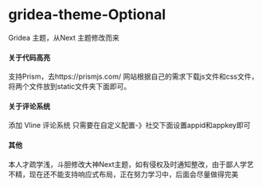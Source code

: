 # gridea-theme-Optional
Gridea 主题，从Next 主题修改而来

#### 关于代码高亮
支持Prism，去https://prismjs.com/ 网站根据自己的需求下载js文件和css文件，将两个文件放到static文件夹下面即可。
#### 关于评论系统
添加 Vline 评论系统 只需要在自定义配置-》社交下面设置appid和appkey即可

#### 其他
本人才疏学浅，斗胆修改大神Next主题，如有侵权及时通知整改，由于鄙人学艺不精，现在还不能支持响应式布局，正在努力学习中，后面会尽量做得完美
